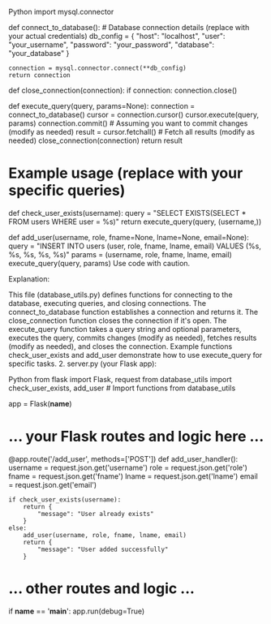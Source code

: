 Python
import mysql.connector

def connect_to_database():
    # Database connection details (replace with your actual credentials)
    db_config = {
        "host": "localhost",
        "user": "your_username",
        "password": "your_password",
        "database": "your_database"
    }

    connection = mysql.connector.connect(**db_config)
    return connection

def close_connection(connection):
    if connection:
        connection.close()

def execute_query(query, params=None):
    connection = connect_to_database()
    cursor = connection.cursor()
    cursor.execute(query, params)
    connection.commit()  # Assuming you want to commit changes (modify as needed)
    result = cursor.fetchall()  # Fetch all results (modify as needed)
    close_connection(connection)
    return result

# Example usage (replace with your specific queries)
def check_user_exists(username):
    query = "SELECT EXISTS(SELECT * FROM users WHERE user = %s)"
    return execute_query(query, (username,))

def add_user(username, role, fname=None, lname=None, email=None):
    query = "INSERT INTO users (user, role, fname, lname, email) VALUES (%s, %s, %s, %s, %s)"
    params = (username, role, fname, lname, email)
    execute_query(query, params)
Use code with caution.

Explanation:

This file (database_utils.py) defines functions for connecting to the database, executing queries, and closing connections.
The connect_to_database function establishes a connection and returns it.
The close_connection function closes the connection if it's open.
The execute_query function takes a query string and optional parameters, executes the query, commits changes (modify as needed), fetches results (modify as needed), and closes the connection.
Example functions check_user_exists and add_user demonstrate how to use execute_query for specific tasks.
2. server.py (your Flask app):

Python
from flask import Flask, request
from database_utils import check_user_exists, add_user  # Import functions from database_utils

app = Flask(__name__)

# ... your Flask routes and logic here ...

@app.route('/add_user', methods=['POST'])
def add_user_handler():
    username = request.json.get('username')
    role = request.json.get('role')
    fname = request.json.get('fname')
    lname = request.json.get('lname')
    email = request.json.get('email')

    if check_user_exists(username):
        return {
            "message": "User already exists"
        }
    else:
        add_user(username, role, fname, lname, email)
        return {
            "message": "User added successfully"
        }

# ... other routes and logic ...

if __name__ == '__main__':
    app.run(debug=True)

